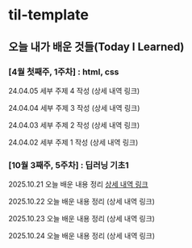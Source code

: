 # til-template

## 오늘 내가 배운 것들(Today I Learned)

### [4월 첫째주, 1주차] : html, css

24.04.05 세부 주제 4 작성 (상세 내역 링크)

24.04.04 세부 주제 3 작성 (상세 내역 링크)

24.04.03 세부 주제 2 작성 (상세 내역 링크)

24.04.02 세부 주제 1 작성 (상세 내역 링크)

### [10월 3째주, 5주차] : 딥러닝 기초1

2025.10.21 오늘 배운 내용 정리 [상세 내역 링크](https://qkrwltnzheld.tistory.com/88)

2025.10.22 오늘 배운 내용 정리 (상세 내역 링크)

2025.10.23 오늘 배운 내용 정리 (상세 내역 링크)

2025.10.24 오늘 배운 내용 정리 (상세 내역 링크)
